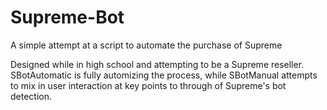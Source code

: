 # Supreme-Bot
A simple attempt at a script to automate the purchase of Supreme

Designed while in high school and attempting to be a Supreme reseller.
SBotAutomatic is fully automizing the process, while SBotManual attempts to mix in user interaction at key points to through of Supreme's bot detection.
